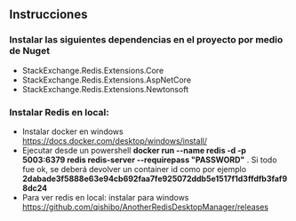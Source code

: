 ## Instrucciones

### Instalar las siguientes dependencias en el proyecto por medio de Nuget

- StackExchange.Redis.Extensions.Core
- StackExchange.Redis.Extensions.AspNetCore
- StackExchange.Redis.Extensions.Newtonsoft

### Instalar Redis en local:

- Instalar docker en windows https://docs.docker.com/desktop/windows/install/
- Ejecutar desde un powershell **docker run --name redis -d -p 5003:6379 redis redis-server --requirepass "PASSWORD"** . Si todo fue ok, se deberá devolver un container id como   por ejemplo **2dabade3f5888e63e94cb692faa7fe925072ddb5e1517f1d3ffdfb3faf98dc24**  
- Para ver redis en local: instalar para windows https://github.com/qishibo/AnotherRedisDesktopManager/releases



